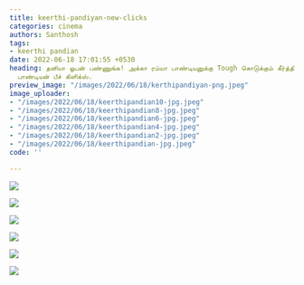```yaml
---
title: keerthi-pandiyan-new-clicks
categories: cinema
authors: Santhosh
tags:
- keerthi pandian
date: 2022-06-18 17:01:55 +0530
heading: தனியா ஓபன் பண்ணுங்க! அக்கா ரம்யா பாண்டியனுக்கு Tough கொடுக்கும் கீர்த்தி
  பாண்டியன் பீச் கிளிக்ஸ்.
preview_image: "/images/2022/06/18/kerthipandiyan-png.jpeg"
image_uploader:
- "/images/2022/06/18/keerthipandian10-jpg.jpeg"
- "/images/2022/06/18/keerthipandian8-jpg.jpeg"
- "/images/2022/06/18/keerthipandian6-jpg.jpeg"
- "/images/2022/06/18/keerthipandian4-jpg.jpeg"
- "/images/2022/06/18/keerthipandian2-jpg.jpeg"
- "/images/2022/06/18/keerthipandian-jpg.jpeg"
code: ''

---
```

![](/images/2022/06/18/keerthipandian6-jpg.jpeg)

![](/images/2022/06/18/keerthipandian4-jpg.jpeg)

![](/images/2022/06/18/keerthipandian8-jpg.jpeg)

![](/images/2022/06/18/keerthipandian10-jpg.jpeg)

![](/images/2022/06/18/keerthipandian2-jpg.jpeg)

![](/images/2022/06/18/keerthipandian-jpg.jpeg)
